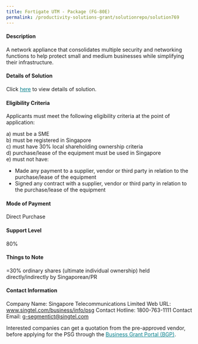 ```yaml
---
title: Fortigate UTM - Package (FG-80E)
permalink: /productivity-solutions-grant/solutionrepo/solution769
---
```


#### Description

A network appliance that consolidates multiple security and networking functions to help protect small and medium businesses while simplifying their infrastructure.  

#### Details of Solution

Click <a href='https://govassist.gobusiness.gov.sg/images/psg/Singtel-Fortigate_UTM_Annex_3-CR2_wef13April2020_Part_2.pdf' style='color:#037e8a'>here</a> to view details of solution.

#### Eligibility Criteria

Applicants must meet the following eligibility criteria at the point of application:

a) must be a SME <br>
b) must be registered in Singapore <br>
c) must have 30% local shareholding ownership criteria <br>
d) purchase/lease of the equipment must be used in Singapore <br>
e) must not have:
- Made any payment to a supplier, vendor or third party in relation to the purchase/lease of the equipment
- Signed any contract with a supplier, vendor or third party in relation to the purchase/lease of the equipment

#### Mode of Payment
Direct Purchase

#### Support Level
80%

#### Things to Note
=30% ordinary shares (ultimate individual ownership) held directly/indirectly by Singaporean/PR

#### Contact Information
Company Name: Singapore Telecommunications Limited
Web URL: www.singtel.com/business/info/psg
Contact Hotline: 1800-763-1111
Contact Email: g-segmentict@singtel.com

Interested companies can get a quotation from the pre-approved vendor, before applying for the PSG through the <a target='_blank' style='color:#037e8a' href='https://www.businessgrants.gov.sg/'>Business Grant Portal (BGP)</a>.
